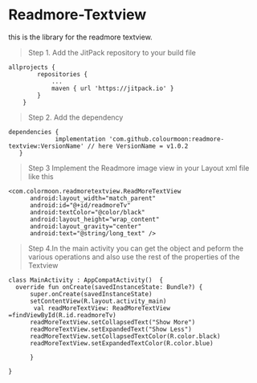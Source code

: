 # Readmore-Textview
this is the library for the readmore textview.

>Step 1. Add the JitPack repository to your build file

```gradel
allprojects {
		repositories {
			...
			maven { url 'https://jitpack.io' }
		}
	}
  ```
  >Step 2. Add the dependency

 ```gradel
dependencies {
	          implementation 'com.github.colourmoon:readmore-textview:VersionName' // here VersionName = v1.0.2
	}
  ```
  
   > Step 3 Implement the Readmore image view in your Layout xml file like this
  ``` 
  <com.colormoon.readmoretextview.ReadMoreTextView
        android:layout_width="match_parent"
        android:id="@+id/readmoreTv"
        android:textColor="@color/black"
        android:layout_height="wrap_content"
        android:layout_gravity="center"
        android:text="@string/long_text" />
  ```

> Step 4.In the main activity you can get the object and peform the various operations and also use the rest of the properties of the Textview
  ```
 class MainActivity : AppCompatActivity()  {
    override fun onCreate(savedInstanceState: Bundle?) {
        super.onCreate(savedInstanceState)
        setContentView(R.layout.activity_main)
         val readMoreTextView: ReadMoreTextView =findViewById(R.id.readmoreTv)
        readMoreTextView.setCollapsedText("Show More")
        readMoreTextView.setExpandedText("Show Less")
        readMoreTextView.setCollapsedTextColor(R.color.black)
        readMoreTextView.setExpandedTextColor(R.color.blue)
      
        }
        
 }
```
